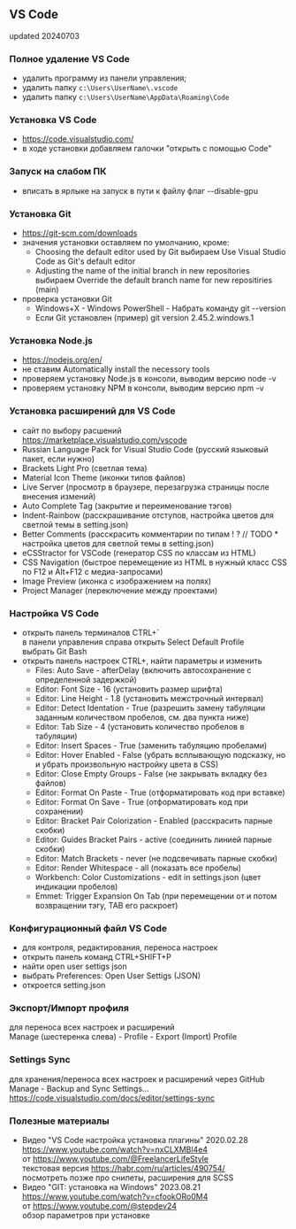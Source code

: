 ## VS Code ##  
updated 20240703  

### Полное удаление VS Code ###  
- удалить программу из панели управления;  
- удалить папку `c:\Users\UserName\.vscode`  
- удалить папку `c:\Users\UserName\AppData\Roaming\Code`  

### Установка VS Code ###  
- https://code.visualstudio.com/  
- в ходе установки добавляем галочки "открыть с помощью Code"  

### Запуск на слабом ПК ###  
- вписать в ярлыке на запуск в пути к файлу флаг --disable-gpu  

### Установка Git ###   
- https://git-scm.com/downloads
- значения установки оставляем по умолчанию, кроме:
    - Choosing the default editor used by Git
    выбираем Use Visual Studio Code as Git's default editor
    - Adjusting the name of the initial branch in new repositories
    выбираем Override the default branch name for new repositiries (main)
- проверка установки Git  
    - Windows+X - Windows PowerShell - Набрать команду git --version 
    - Если Git установлен (пример) git version 2.45.2.windows.1 

### Установка Node.js ###  
- https://nodejs.org/en/
- не ставим Automatically install the necessory tools
- проверяем установку Node.js в консоли, выводим версию node -v
- проверяем установку NPM в консоли, выводим версию npm -v

### Установка расширений для VS Code ###  
- сайт по выбору расшений https://marketplace.visualstudio.com/vscode  
- Russian Language Pack for Visual Studio Code (русский языковый пакет, если нужно)
- Brackets Light Pro (светлая тема)  
- Material Icon Theme (иконки типов файлов)  
- Live Server (просмотр в браузере, перезагрузка страницы после внесения измений)
- Auto Complete Tag (закрытие и переименование тэгов)
- Indent-Rainbow (расскрашивание отступов, настройка цветов для светлой темы в setting.json)
- Better Comments (расскрасить комментарии по типам ! ? // TODO * настройка цветов для светлой темы в setting.json)
- eCSStractor for VSCode (генератор CSS по классам из HTML)
- CSS Navigation (быстрое перемещение из HTML в нужный класс CSS по F12 и Alt+F12 с медиа-запросами)
- Image Preview (иконка с изображением на полях)
- Project Manager (переключение между проектами)

### Настройка VS Code ###  
- открыть панель терминалов CTRL+`  
в панели управления справа открыть Select Default Profile  
выбрать Git Bash  
- открыть панель настроек CTRL+, найти параметры и изменить  
    - Files: Auto Save - afterDelay (включить автосохранение с определенной задержкой)  
    - Editor: Font Size - 16 (установить размер шрифта)   
    - Editor: Line Height - 1.8 (установить межстрочный интервал)  
    - Editor: Detect Identation - True (разрешить замену табуляции заданным количеством пробелов, см. два пункта ниже)  
    - Editor: Tab Size - 4 (установить количество пробелов в табуляции)  
    - Editor: Insert Spaces - True (заменить табуляцию пробелами)  
    - Editor: Hover Enabled - False (убрать всплывающую подсказку, но и убрать произвольную настройку цвета в CSS)
    - Editor: Close Empty Groups - False (не закрывать вкладку без файлов)
    - Editor: Format On Paste - True (отформатировать код при вставке)  
    - Editor: Format On Save - True (отформатировать код при сохранении)
    - Editor: Bracket Pair Colorization - Enabled (расскрасить парные скобки)
    - Editor: Guides Bracket Pairs - active (соединить линией парные скобки)   
    - Editor: Match Brackets - never (не подсвечивать парные скобки)
    - Editor: Render Whitespace - all (показать все пробелы)
    - Workbench: Color Customizations - edit in settings.json (цвет индикации пробелов)
    - Emmet: Trigger Expansion On Tab (при перемещении от и потом возвращении тэгу, TAB его раскроет)
  
### Конфигурационный файл VS Code ###  
- для контроля, редактирования, переноса настроек  
- открыть панель команд CTRL+SHIFT+P
- найти open user settigs json
- выбрать Preferences: Open User Settigs (JSON)
- откроется setting.json

### Экспорт/Импорт профиля ###
для переноса всех настроек и расширений  
Manage (шестеренка слева) - Profile - Export (Import) Profile

### Settings Sync ###
для хранения/переноса всех настроек и расширений через GitHub
Manage - Backup and Sync Settings...
https://code.visualstudio.com/docs/editor/settings-sync

### Полезные материалы ###
- Видео "VS Code настройка установка плагины" 2020.02.28    
https://www.youtube.com/watch?v=nxCLXMBl4e4  
от https://www.youtube.com/@FreelancerLifeStyle  
текстовая версия https://habr.com/ru/articles/490754/  
посмотреть позже про снипеты, расширения для SCSS  
- Видео "GIT: установка на Windows" 2023.08.21  
https://www.youtube.com/watch?v=cfookORo0M4  
от https://www.youtube.com/@stepdev24  
обзор параметров при установке  
